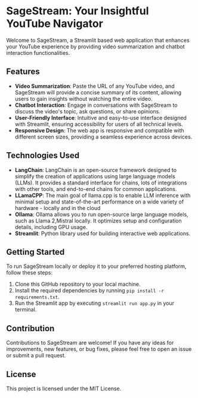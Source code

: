 # SageStream: Your Insightful YouTube Navigator

Welcome to SageStream, a Streamlit based web application that enhances your YouTube experience by providing video summarization and chatbot interaction functionalities.


## Features

- **Video Summarization**: Paste the URL of any YouTube video, and SageStream will provide a concise summary of its content, allowing users to gain insights without watching the entire video.
- **Chatbot Interaction**: Engage in conversations with SageStream to discuss the video's topic, ask questions, or share opinions.
- **User-Friendly Interface**: Intuitive and easy-to-use interface designed with Streamlit, ensuring accessibility for users of all technical levels.
- **Responsive Design**: The web app is responsive and compatible with different screen sizes, providing a seamless experience across devices.

## Technologies Used

- **LangChain**: LangChain is an open-source framework designed to simplify the creation of applications using large language models (LLMs). It provides a standard interface for chains, lots of integrations with other tools, and end-to-end chains for common applications.
- **LLamaCPP**: The main goal of llama.cpp is to enable LLM inference with minimal setup and state-of-the-art performance on a wide variety of hardware - locally and in the cloud
- **Ollama**: Ollama allows you to run open-source large language models, such as Llama 2,Mistral locally. It optimizes setup and configuration details, including GPU usage.
- **Streamlit**: Python library used for building interactive web applications.

## Getting Started

To run SageStream locally or deploy it to your preferred hosting platform, follow these steps:

1. Clone this GitHub repository to your local machine.
2. Install the required dependencies by running `pip install -r requirements.txt`.
3. Run the Streamlit app by executing `streamlit run app.py` in your terminal.

## Contribution

Contributions to SageStream are welcome! If you have any ideas for improvements, new features, or bug fixes, please feel free to open an issue or submit a pull request.

## License

This project is licensed under the MIT License.
